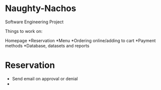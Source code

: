 # Naughty-Nachos
Software Engineering Project


Things to work on:

Homepage
*Reservation
*Menu
*Ordering online/adding to cart
*Payment methods
*Database, datasets and reports 




# Reservation
- Send email on approval or denial
- 